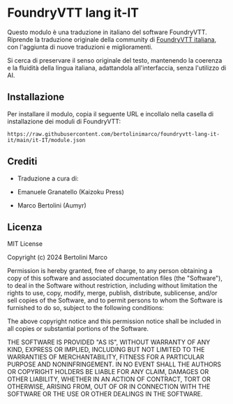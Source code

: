 # FoundryVTT lang it-IT

Questo modulo è una traduzione in italiano del software FoundryVTT.
Riprende la traduzione originale della community di [FoundryVTT italiana](https://ptb.discord.com/channels/170995199584108546/1137106031978229871/1137114202708901908), con l'aggiunta di nuove traduzioni e miglioramenti.

Si cerca di preservare il senso originale del testo, mantenendo la coerenza e la fluidità della lingua italiana, adattandola all'interfaccia, senza l'utilizzo di AI.

## Installazione

Per installare il modulo, copia il seguente URL e incollalo nella casella di installazione dei moduli di FoundryVTT:

```text
https://raw.githubusercontent.com/bertolinimarco/foundryvtt-lang-it-it/main/it-IT/module.json
```

## Crediti

- Traduzione a cura di:

- Emanuele Granatello (Kaizoku Press)
- Marco Bertolini (Aumyr)

## Licenza

MIT License

Copyright (c) 2024 Bertolini Marco

Permission is hereby granted, free of charge, to any person obtaining a copy
of this software and associated documentation files (the "Software"), to deal
in the Software without restriction, including without limitation the rights
to use, copy, modify, merge, publish, distribute, sublicense, and/or sell
copies of the Software, and to permit persons to whom the Software is
furnished to do so, subject to the following conditions:

The above copyright notice and this permission notice shall be included in all
copies or substantial portions of the Software.

THE SOFTWARE IS PROVIDED "AS IS", WITHOUT WARRANTY OF ANY KIND, EXPRESS OR
IMPLIED, INCLUDING BUT NOT LIMITED TO THE WARRANTIES OF MERCHANTABILITY,
FITNESS FOR A PARTICULAR PURPOSE AND NONINFRINGEMENT. IN NO EVENT SHALL THE
AUTHORS OR COPYRIGHT HOLDERS BE LIABLE FOR ANY CLAIM, DAMAGES OR OTHER
LIABILITY, WHETHER IN AN ACTION OF CONTRACT, TORT OR OTHERWISE, ARISING FROM,
OUT OF OR IN CONNECTION WITH THE SOFTWARE OR THE USE OR OTHER DEALINGS IN THE
SOFTWARE.
